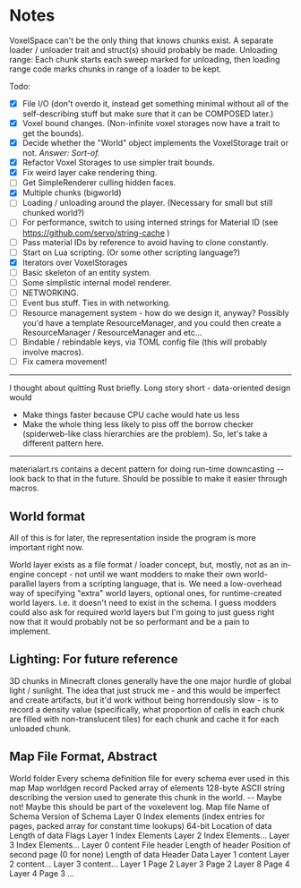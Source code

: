 Notes
====
VoxelSpace can't be the only thing that knows chunks exist. A separate loader / unloader trait and struct(s) should probably be made.
Unloading range: Each chunk starts each sweep marked for unloading, then loading range code marks chunks in range of a loader to be kept.

Todo:

- [x] File I/O (don't overdo it, instead get something minimal without all of the self-describing stuff but make sure that it can be COMPOSED later.)
- [x] Voxel bound changes. (Non-infinite voxel storages now have a trait to get the bounds).
- [x] Decide whether the "World" object implements the VoxelStorage trait or not. _Answer: Sort-of._
- [x] Refactor Voxel Storages to use simpler trait bounds.
- [x] Fix weird layer cake rendering thing.
- [ ] Get SimpleRenderer culling hidden faces.
- [x] Multiple chunks (bigworld)
- [ ] Loading / unloading around the player. (Necessary for small but still chunked world?)
- [ ] For performance, switch to using interned strings for Material ID (see https://github.com/servo/string-cache )
- [ ] Pass material IDs by reference to avoid having to clone constantly.
- [ ] Start on Lua scripting. (Or some other scripting language?)
- [x] Iterators over VoxelStorages
- [ ] Basic skeleton of an entity system.
- [ ] Some simplistic internal model renderer.
- [ ] NETWORKING.
- [ ] Event bus stuff. Ties in with networking.
- [ ] Resource management system - how do we design it, anyway? Possibly you'd have a template ResourceManager<T>, and you could then 
    create a ResourceManager<Texture> / ResourceManager<Sound> and etc...
- [ ] Bindable / rebindable keys, via TOML config file (this will probably involve macros).
- [ ] Fix camera movement!

----

I thought about quitting Rust briefly. Long story short - data-oriented design would
* Make things faster because CPU cache would hate us less
* Make the whole thing less likely to piss off the borrow checker (spiderweb-like class hierarchies are the problem).
So, let's take a different pattern here. 

----

materialart.rs contains a decent pattern for doing run-time downcasting -- look back to that in the future.
Should be possible to make it easier through macros.

World format
-----
All of this is for later, the representation inside the program is more important right now. 

World layer exists as a file format / loader concept, but, mostly, not as an in-engine concept - not until we want modders to make their own world-parallel layers from a scripting language, that is.
We need a low-overhead way of specifying "extra" world layers, optional ones, for runtime-created world layers. i.e. it doesn't need to exist in the schema.
I guess modders could also ask for required world layers but I'm going to just guess right now that it would probably not be so performant and be a pain to implement.

Lighting: For future reference
-----
3D chunks in Minecraft clones generally have the one major hurdle of global light / sunlight. 
The idea that just struck me - and this would be imperfect and create artifacts, but it'd work without being horrendously slow - is to record a density value (specifically, what proportion of
cells in each chunk are filled with non-translucent tiles) for each chunk and cache it for each unloaded chunk. 

Map File Format, Abstract
-----
World folder
	Every schema definition file for every schema ever used in this map
	Map worldgen record
		Packed array of elements
			128-byte ASCII string describing the version used to generate this chunk in the world. -- Maybe not! Maybe this should be part of the voxelevent log.
	Map file
		Name of Schema
		Version of Schema
		Layer 0 Index elements (index entries for pages, packed array for constant time lookups)
				64-bit Location of data
				Length of data
				Flags
		Layer 1 Index Elements
		Layer 2 Index Elements...
		Layer 3 Index Elements...
		Layer 0 content
			File header
				Length of header
				Position of second page (0 for none)
				Length of data
			Header
			Data
		Layer 1 content
		Layer 2 content...
		Layer 3 content...
		Layer 1 Page 2
		Layer 3 Page 2
		Layer 8 Page 4
		Layer 4 Page 3
		...
